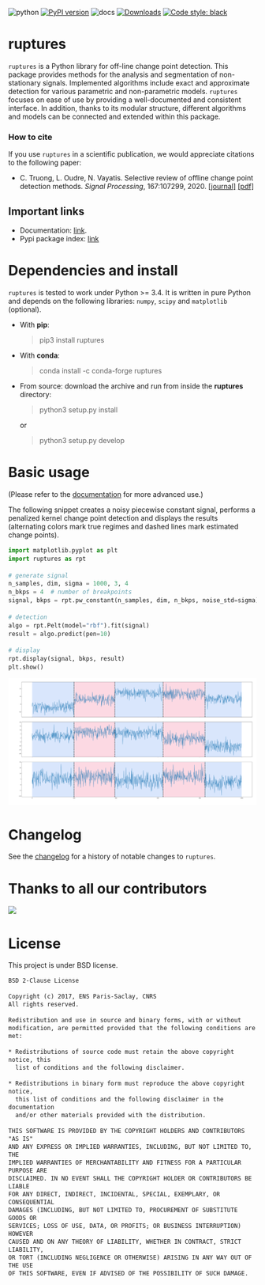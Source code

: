 
![python](https://img.shields.io/badge/python-3.5%20|%203.6%20|%203.7%20|%203.8-blue)
[![PyPI version](https://badge.fury.io/py/ruptures.svg)](https://badge.fury.io/py/ruptures)
![docs](https://github.com/deepcharles/ruptures/workflows/docs/badge.svg)
[![Downloads](https://pepy.tech/badge/ruptures)](https://pepy.tech/project/ruptures)
<a href="https://github.com/psf/black"><img alt="Code style: black" src="https://img.shields.io/badge/code%20style-black-000000.svg"></a>

# ruptures

`ruptures` is a Python library for off-line change point detection.
This package provides methods for the analysis and segmentation of non-stationary signals.  Implemented algorithms include exact and approximate detection for various parametric and non-parametric models.
`ruptures` focuses on ease of use by providing a well-documented and consistent interface.
In addition, thanks to its modular structure, different algorithms and models can be connected and extended within this package.

### How to cite
If you use `ruptures` in a scientific publication, we would appreciate citations to the following paper:
- C. Truong, L. Oudre, N. Vayatis. Selective review of offline change point detection methods. _Signal Processing_, 167:107299, 2020. [[journal]](https://doi.org/10.1016/j.sigpro.2019.107299) [[pdf]](http://www.laurentoudre.fr/publis/TOG-SP-19.pdf)

## Important links

- Documentation: [link](https://centre-borelli.github.io/ruptures-docs/ "Link to documentation").
- Pypi package index: [link](https://pypi.python.org/pypi/ruptures)


# Dependencies and install

`ruptures` is tested to work under Python >= 3.4.
It is written in pure Python and depends on the following libraries: `numpy`, `scipy` and `matplotlib` (optional).

- With **pip**:
    > pip3 install ruptures

- With **conda**:
    > conda install -c conda-forge ruptures
   
- From source: download the archive and run from inside the **ruptures** directory:
    
    > python3 setup.py install
    
    or

    > python3 setup.py develop

# Basic usage

(Please refer to the [documentation](https://centre-borelli.github.io/ruptures-docs/ "Link to documentation") for more advanced use.)

The following snippet creates a noisy piecewise constant signal, performs a penalized kernel change point detection and displays the results (alternating colors mark true regimes and dashed lines mark estimated change points).

```python
import matplotlib.pyplot as plt
import ruptures as rpt

# generate signal
n_samples, dim, sigma = 1000, 3, 4
n_bkps = 4  # number of breakpoints
signal, bkps = rpt.pw_constant(n_samples, dim, n_bkps, noise_std=sigma)

# detection
algo = rpt.Pelt(model="rbf").fit(signal)
result = algo.predict(pen=10)

# display
rpt.display(signal, bkps, result)
plt.show()
```

![](./images/example_readme.png)

# Changelog

See the [changelog](https://github.com/deepcharles/ruptures/blob/master/CHANGELOG.md) for a history of notable changes to `ruptures`.

# Thanks to all our contributors

<a href="https://github.com/deepcharles/ruptures/graphs/contributors">
  <img src="https://contributors-img.web.app/image?repo=deepcharles/ruptures" />
</a>

# License

This project is under BSD license.

```
BSD 2-Clause License

Copyright (c) 2017, ENS Paris-Saclay, CNRS
All rights reserved.

Redistribution and use in source and binary forms, with or without
modification, are permitted provided that the following conditions are met:

* Redistributions of source code must retain the above copyright notice, this
  list of conditions and the following disclaimer.

* Redistributions in binary form must reproduce the above copyright notice,
  this list of conditions and the following disclaimer in the documentation
  and/or other materials provided with the distribution.

THIS SOFTWARE IS PROVIDED BY THE COPYRIGHT HOLDERS AND CONTRIBUTORS "AS IS"
AND ANY EXPRESS OR IMPLIED WARRANTIES, INCLUDING, BUT NOT LIMITED TO, THE
IMPLIED WARRANTIES OF MERCHANTABILITY AND FITNESS FOR A PARTICULAR PURPOSE ARE
DISCLAIMED. IN NO EVENT SHALL THE COPYRIGHT HOLDER OR CONTRIBUTORS BE LIABLE
FOR ANY DIRECT, INDIRECT, INCIDENTAL, SPECIAL, EXEMPLARY, OR CONSEQUENTIAL
DAMAGES (INCLUDING, BUT NOT LIMITED TO, PROCUREMENT OF SUBSTITUTE GOODS OR
SERVICES; LOSS OF USE, DATA, OR PROFITS; OR BUSINESS INTERRUPTION) HOWEVER
CAUSED AND ON ANY THEORY OF LIABILITY, WHETHER IN CONTRACT, STRICT LIABILITY,
OR TORT (INCLUDING NEGLIGENCE OR OTHERWISE) ARISING IN ANY WAY OUT OF THE USE
OF THIS SOFTWARE, EVEN IF ADVISED OF THE POSSIBILITY OF SUCH DAMAGE.
```
